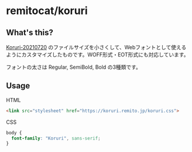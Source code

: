 # remitocat/koruri

## What's this?
[Koruri-20210720](https://github.com/Koruri/Koruri/tree/20210720) のファイルサイズを小さくして、Webフォントとして使えるようにカスタマイズしたものです。WOFF形式・EOT形式にも対応しています。

フォントの太さは Regular, SemiBold, Bold の3種類です。

## Usage

HTML
```html
<link src="stylesheet" href="https://koruri.remito.jp/koruri.css">
```

CSS
```css
body {
  font-family: "Koruri", sans-serif;
}
```
